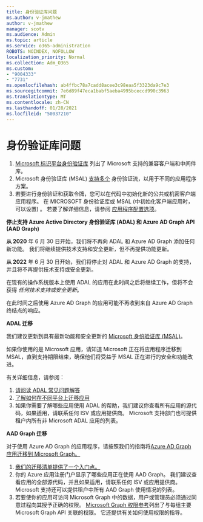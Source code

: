 ```yaml
---
title: 身份验证库问题
ms.author: v-jmathew
author: v-jmathew
manager: scotv
ms.audience: Admin
ms.topic: article
ms.service: o365-administration
ROBOTS: NOINDEX, NOFOLLOW
localization_priority: Normal
ms.collection: Adm_O365
ms.custom:
- "9004333"
- "7731"
ms.openlocfilehash: ab4ffbc78a7cadd8acee3c98eaa5f3323da9c7e3
ms.sourcegitcommit: 7e6d89f47eca1babf5aeba4995bceccd990c3963
ms.translationtype: MT
ms.contentlocale: zh-CN
ms.lasthandoff: 01/28/2021
ms.locfileid: "50037210"
---
```

# <a name="issues-with-authentication-libraries"></a>身份验证库问题

1. [Microsoft 标识平台身份验证库](https://docs.microsoft.com/azure/active-directory/develop/reference-v2-libraries) 列出了 Microsoft 支持的兼容客户端和中间件库。
2. Microsoft 身份验证库 (MSAL) [支持多个](https://docs.microsoft.com/azure/active-directory/develop/msal-authentication-flows) 身份验证流，以用于不同的应用程序方案。
3. 若要进行身份验证和获取令牌，您可以在代码中初始化新的公共或机密客户端应用程序。 在 MICROSOFT 身份验证库或 MSAL (中初始化客户端应用时，可以设置) 。 若要了解详细信息，请参阅 [应用程序配置选项](https://docs.microsoft.com/azure/active-directory/develop/msal-client-application-configuration)。

**停止支持 Azure Active Directory 身份验证库 (ADAL) 和 Azure AD Graph API (AAD Graph)**

**从 2020** 年 6 月 30 日开始，我们将不再向 ADAL 和 Azure AD Graph 添加任何新功能。 我们将继续提供技术支持和安全更新，但不再提供功能更新。

**从 2022** 年 6 月 30 日开始，我们将停止对 ADAL 和 Azure AD Graph 的支持，并且将不再提供技术支持或安全更新。

在现有的操作系统版本上使用 ADAL 的应用在此时间之后将继续工作，但将不会获得 *任何技术支持或安全更新*。

在此时间之后使用 Azure AD Graph 的应用可能不再收到来自 Azure AD Graph 终结点的响应。

**ADAL 迁移**

我们建议更新到具有最新功能和安全更新的 [Microsoft 身份验证库 (MSAL)](https://docs.microsoft.com/azure/active-directory/develop/v2-overview)。

如果你使用的是 Microsoft 应用，请知道 Microsoft 正在将应用程序迁移到 MSAL，直到支持期限结束，确保他们将受益于 MSAL 正在进行的安全和功能改进。

有关详细信息，请参阅：

1. [请阅读 ADAL 常见问题解答](https://docs.microsoft.com/azure/active-directory/develop/msal-migration#frequently-asked-questions-faq)
2. [了解如何在不同平台上迁移应用](https://docs.microsoft.com/azure/active-directory/develop/msal-migration#frequently-asked-questions-faq)
3. 如果你需要了解哪些应用使用 ADAL 的帮助，我们建议你查看所有应用的源代码，如果适用，请联系任何 ISV 或应用提供商。 Microsoft 支持部门也可提供租户内所有非 Microsoft ADAL 应用的列表。

**AAD Graph 迁移**

对于使用 Azure AD Graph 的应用程序，请按照我们的指南将[Azure AD Graph 应用迁移到 Microsoft Graph。](https://docs.microsoft.com/graph/migrate-azure-ad-graph-overview)

1. [我们的迁移清单提供了一个入门点。](https://docs.microsoft.com/graph/migrate-azure-ad-graph-planning-checklist)
2. 你的 Azure 应用注册门户显示了哪些应用正在使用 AAD Graph。 我们建议查看应用的全部源代码，并且如果适用，请联系任何 ISV 或应用提供商。 Microsoft 支持还可以提供租户中所有 AAD Graph 使用情况的列表。
3. 若要使你的应用可访问 Microsoft Graph 中的数据，用户或管理员必须通过同意过程向其授予正确的权限。 [Microsoft Graph 权限参考](https://docs.microsoft.com/graph/permissions-reference)列出了与每组主要 Microsoft Graph API 关联的权限。 它还提供有关如何使用权限的指导。
